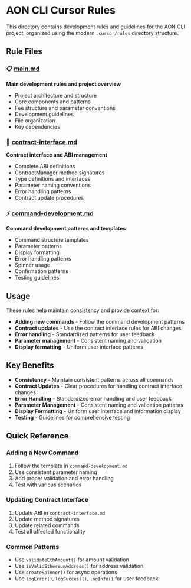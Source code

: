 # AON CLI Cursor Rules

This directory contains development rules and guidelines for the AON CLI project, organized using the modern `.cursor/rules` directory structure.

## Rule Files

### 📋 [main.md](./main.md)
**Main development rules and project overview**
- Project architecture and structure
- Core components and patterns
- Fee structure and parameter conventions
- Development guidelines
- File organization
- Key dependencies

### 🔗 [contract-interface.md](./contract-interface.md)
**Contract interface and ABI management**
- Complete ABI definitions
- ContractManager method signatures
- Type definitions and interfaces
- Parameter naming conventions
- Error handling patterns
- Contract update procedures

### ⚡ [command-development.md](./command-development.md)
**Command development patterns and templates**
- Command structure templates
- Parameter patterns
- Display formatting
- Error handling patterns
- Spinner usage
- Confirmation patterns
- Testing guidelines

## Usage

These rules help maintain consistency and provide context for:

- **Adding new commands** - Follow the command development patterns
- **Contract updates** - Use the contract interface rules for ABI changes
- **Error handling** - Standardized patterns for user feedback
- **Parameter management** - Consistent naming and validation
- **Display formatting** - Uniform user interface patterns

## Key Benefits

- **Consistency** - Maintain consistent patterns across all commands
- **Contract Updates** - Clear procedures for handling contract interface changes
- **Error Handling** - Standardized error handling and user feedback
- **Parameter Management** - Consistent naming and validation patterns
- **Display Formatting** - Uniform user interface and information display
- **Testing** - Guidelines for comprehensive testing

## Quick Reference

### Adding a New Command
1. Follow the template in `command-development.md`
2. Use consistent parameter naming
3. Add proper validation and error handling
4. Test with various scenarios

### Updating Contract Interface
1. Update ABI in `contract-interface.md`
2. Update method signatures
3. Update related commands
4. Test all affected functionality

### Common Patterns
- Use `validateEthAmount()` for amount validation
- Use `isValidEthereumAddress()` for address validation
- Use `createSpinner()` for async operations
- Use `logError()`, `logSuccess()`, `logInfo()` for user feedback
